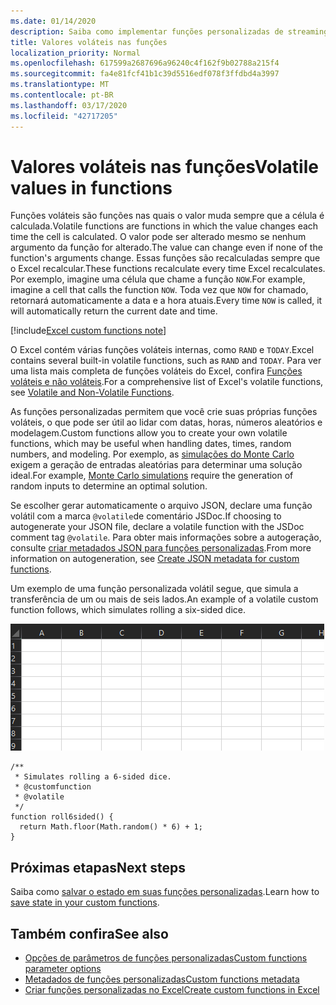 ```yaml
---
ms.date: 01/14/2020
description: Saiba como implementar funções personalizadas de streaming volátil e offline.
title: Valores voláteis nas funções
localization_priority: Normal
ms.openlocfilehash: 617599a2687696a96240c4f162f9b02788a215f4
ms.sourcegitcommit: fa4e81fcf41b1c39d5516edf078f3ffdbd4a3997
ms.translationtype: MT
ms.contentlocale: pt-BR
ms.lasthandoff: 03/17/2020
ms.locfileid: "42717205"
---
```

# <a name="volatile-values-in-functions"></a><span data-ttu-id="62f87-103">Valores voláteis nas funções</span><span class="sxs-lookup"><span data-stu-id="62f87-103">Volatile values in functions</span></span>

<span data-ttu-id="62f87-104">Funções voláteis são funções nas quais o valor muda sempre que a célula é calculada.</span><span class="sxs-lookup"><span data-stu-id="62f87-104">Volatile functions are functions in which the value changes each time the cell is calculated.</span></span> <span data-ttu-id="62f87-105">O valor pode ser alterado mesmo se nenhum argumento da função for alterado.</span><span class="sxs-lookup"><span data-stu-id="62f87-105">The value can change even if none of the function's arguments change.</span></span> <span data-ttu-id="62f87-106">Essas funções são recalculadas sempre que o Excel recalcular.</span><span class="sxs-lookup"><span data-stu-id="62f87-106">These functions recalculate every time Excel recalculates.</span></span> <span data-ttu-id="62f87-107">Por exemplo, imagine uma célula que chame a função `NOW`.</span><span class="sxs-lookup"><span data-stu-id="62f87-107">For example, imagine a cell that calls the function `NOW`.</span></span> <span data-ttu-id="62f87-108">Toda vez que `NOW` for chamado, retornará automaticamente a data e a hora atuais.</span><span class="sxs-lookup"><span data-stu-id="62f87-108">Every time `NOW` is called, it will automatically return the current date and time.</span></span>

[!include[Excel custom functions note](../includes/excel-custom-functions-note.md)]

<span data-ttu-id="62f87-109">O Excel contém várias funções voláteis internas, como `RAND` e `TODAY`.</span><span class="sxs-lookup"><span data-stu-id="62f87-109">Excel contains several built-in volatile functions, such as `RAND` and `TODAY`.</span></span> <span data-ttu-id="62f87-110">Para ver uma lista mais completa de funções voláteis do Excel, confira [Funções voláteis e não voláteis](/office/client-developer/excel/excel-recalculation#volatile-and-non-volatile-functions).</span><span class="sxs-lookup"><span data-stu-id="62f87-110">For a comprehensive list of Excel's volatile functions, see [Volatile and Non-Volatile Functions](/office/client-developer/excel/excel-recalculation#volatile-and-non-volatile-functions).</span></span>

<span data-ttu-id="62f87-111">As funções personalizadas permitem que você crie suas próprias funções voláteis, o que pode ser útil ao lidar com datas, horas, números aleatórios e modelagem.</span><span class="sxs-lookup"><span data-stu-id="62f87-111">Custom functions allow you to create your own volatile functions, which may be useful when handling dates, times, random numbers, and modeling.</span></span> <span data-ttu-id="62f87-112">Por exemplo, as [simulações do Monte Carlo](https://en.wikipedia.org/wiki/Monte_Carlo_method) exigem a geração de entradas aleatórias para determinar uma solução ideal.</span><span class="sxs-lookup"><span data-stu-id="62f87-112">For example, [Monte Carlo simulations](https://en.wikipedia.org/wiki/Monte_Carlo_method) require the generation of random inputs to determine an optimal solution.</span></span>

<span data-ttu-id="62f87-113">Se escolher gerar automaticamente o arquivo JSON, declare uma função volátil com a marca `@volatile`de comentário JSDoc.</span><span class="sxs-lookup"><span data-stu-id="62f87-113">If choosing to autogenerate your JSON file, declare a volatile function with the JSDoc comment tag `@volatile`.</span></span> <span data-ttu-id="62f87-114">Para obter mais informações sobre a autogeração, consulte [criar metadados JSON para funções personalizadas](custom-functions-json-autogeneration.md).</span><span class="sxs-lookup"><span data-stu-id="62f87-114">From more information on autogeneration, see [Create JSON metadata for custom functions](custom-functions-json-autogeneration.md).</span></span>

<span data-ttu-id="62f87-115">Um exemplo de uma função personalizada volátil segue, que simula a transferência de um ou mais de seis lados.</span><span class="sxs-lookup"><span data-stu-id="62f87-115">An example of a volatile custom function follows, which simulates rolling a six-sided dice.</span></span>

![Um gif mostrando uma função personalizada, retornando um valor aleatório para simular a rolagem de um e seis lados](../images/six-sided-die.gif)

```JS
/**
 * Simulates rolling a 6-sided dice.
 * @customfunction
 * @volatile
 */
function roll6sided() {
  return Math.floor(Math.random() * 6) + 1;
}
```

## <a name="next-steps"></a><span data-ttu-id="62f87-117">Próximas etapas</span><span class="sxs-lookup"><span data-stu-id="62f87-117">Next steps</span></span>
<span data-ttu-id="62f87-118">Saiba como [salvar o estado em suas funções personalizadas](custom-functions-save-state.md).</span><span class="sxs-lookup"><span data-stu-id="62f87-118">Learn how to [save state in your custom functions](custom-functions-save-state.md).</span></span>

## <a name="see-also"></a><span data-ttu-id="62f87-119">Também confira</span><span class="sxs-lookup"><span data-stu-id="62f87-119">See also</span></span>

* [<span data-ttu-id="62f87-120">Opções de parâmetros de funções personalizadas</span><span class="sxs-lookup"><span data-stu-id="62f87-120">Custom functions parameter options</span></span>](custom-functions-parameter-options.md)
* [<span data-ttu-id="62f87-121">Metadados de funções personalizadas</span><span class="sxs-lookup"><span data-stu-id="62f87-121">Custom functions metadata</span></span>](custom-functions-json.md)
* [<span data-ttu-id="62f87-122">Criar funções personalizadas no Excel</span><span class="sxs-lookup"><span data-stu-id="62f87-122">Create custom functions in Excel</span></span>](custom-functions-overview.md)
